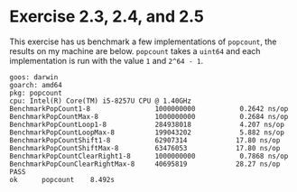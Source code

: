 # Exercise 2.3, 2.4, and 2.5

This exercise has us benchmark a few implementations of `popcount`, the
results on my machine are below. `popcount` takes a `uint64` and each
implementation is run with the value `1` and `2^64 - 1`.

```
goos: darwin
goarch: amd64
pkg: popcount
cpu: Intel(R) Core(TM) i5-8257U CPU @ 1.40GHz
BenchmarkPopCount1-8              	1000000000	         0.2642 ns/op
BenchmarkPopCountMax-8            	1000000000	         0.2684 ns/op
BenchmarkPopCountLoop1-8          	284938018	         4.207 ns/op
BenchmarkPopCountLoopMax-8        	199043202	         5.882 ns/op
BenchmarkPopCountShift1-8         	62907314	        17.80 ns/op
BenchmarkPopCountShiftMax-8       	63476053	        17.80 ns/op
BenchmarkPopCountClearRight1-8    	1000000000	         0.7868 ns/op
BenchmarkPopCounClearRightMax-8   	40695819	        28.27 ns/op
PASS
ok  	popcount	8.492s
```


